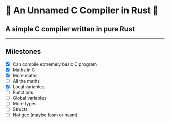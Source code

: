 # 🚀 An Unnamed C Compiler in Rust 🚀

## A simple C compiler written in pure Rust

---

## Milestones
- [x] Can compile extremely basic C program
- [x] Maths in C
- [x] More maths
- [ ] All the maths
- [x] Local variables
- [ ] Functions
- [ ] Global variables
- [ ] More types
- [ ] Structs
- [ ] Not gcc (maybe fasm or nasm)
